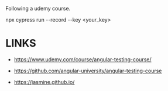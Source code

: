 Following a udemy course.

npx cypress run --record --key <your_key>



# LINKS
- https://www.udemy.com/course/angular-testing-course/

- https://github.com/angular-university/angular-testing-course

- https://jasmine.github.io/
